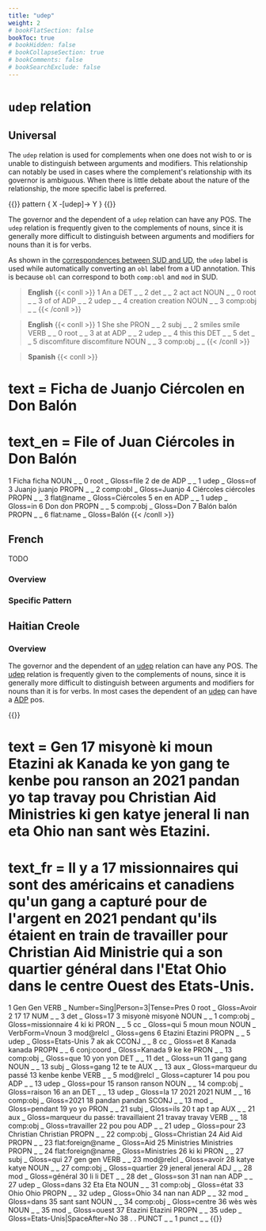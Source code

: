 ```yaml
---
title: "udep"
weight: 2
# bookFlatSection: false
bookToc: true
# bookHidden: false
# bookCollapseSection: true
# bookComments: false
# bookSearchExclude: false
---
```


# `udep` relation


## Universal 

The `udep` relation is used for complements when one does not wish to or is unable to distinguish between arguments and modifiers. This relationship can notably be used in cases where the complement's relationship with its governor is ambiguous. When there is little debate about the nature of the relationship, the more specific label is preferred.

{{<grew>}}
pattern { X -[udep]-> Y }
{{</grew>}}
 

The governor and the dependent of a `udep` relation can have any POS. The `udep` relation is frequently given to the complements of nouns, since it is generally more difficult to distinguish between arguments and modifiers for nouns than it is for verbs.

  

As shown in the [correspondences between SUD and UD](../../../../_index.md#correspondences-between-ud-and-sud), the `udep` label is used while automatically converting an `obl` label from a UD annotation. This is because `obl` can correspond to both `comp:obl` and `mod` in SUD.


> __English__
{{< conll >}}
1	An	a	DET	_	_	2	det	_	_
2	act	act	NOUN	_	_	0	root	_	_
3	of	of	ADP	_	_	2	udep	_	_
4	creation	creation	NOUN	_	_	3	comp:obj	_	_
{{< /conll >}}

> __English__
{{< conll >}}
1	She	she	PRON	_	_	2	subj	_	_
2	smiles	smile	VERB	_	_	0	root	_	_
3	at	at	ADP	_	_	2	udep	_	_
4	this	this	DET	_	_	5	det	_	_
5	discomfiture	discomfiture	NOUN	_	_	3	comp:obj	_	_
{{< /conll >}}


> __Spanish__
{{< conll >}}
# text = Ficha de Juanjo Ciércolen en Don Balón
# text_en = File of Juan Ciércoles in Don Balón
1	Ficha	ficha	NOUN	_	_	0	root	_	Gloss=file
2	de	de	ADP	_	_	1	udep	_	Gloss=of
3	Juanjo	juanjo	PROPN	_	_	2	comp:obl	_	Gloss=Juanjo
4	Ciércoles	ciércoles	PROPN	_	_	3	flat@name	_	Gloss=Ciércoles
5	en	en	ADP	_	_	1	udep	_	Gloss=in
6	Don	don	PROPN	_	_	5	comp:obj	_	Gloss=Don
7	Balón	balón	PROPN	_	_	6	flat:name	_	Gloss=Balón
{{< /conll >}}




## French

TODO
### Overview

### Specific Pattern






## Haitian Creole

### Overview

 The governor and the dependent of an [udep](docs/general_guideline/Syntactic_relations/udep.md) relation can have any POS. The [udep](docs/general_guideline/Syntactic_relations/udep.md) relation is frequently given to the complements of nouns, since it is generally more difficult to distinguish between arguments and modifiers for nouns than it is for verbs. In most cases the dependent of an [udep](docs/general_guideline/Syntactic_relations/udep.md) can have a [ADP](docs/general_guideline/Upos/ADP.md) pos. 

{{<conll>}} 
# text = Gen 17 misyonè ki moun Etazini ak Kanada ke yon gang te kenbe pou ranson an 2021 pandan yo tap travay pou Christian Aid Ministries ki gen katye jeneral li nan eta Ohio nan sant wès Etazini.
# text_fr = Il y a 17 missionnaires qui sont des américains et canadiens  qu'un gang a capturé pour de l'argent en 2021 pendant qu'ils étaient en train de travailler pour Christian Aid Ministrie qui a son quartier général dans l'Etat Ohio dans le  centre Ouest des Etats-Unis.
1	Gen	Gen	VERB	_	Number=Sing|Person=3|Tense=Pres	0	root	_	Gloss=Avoir
2	17	17	NUM	_	_	3	det	_	Gloss=17
3	misyonè	misyonè	NOUN	_	_	1	comp:obj	_	Gloss=missionnaire
4	ki	ki 	PRON	_	_	5	cc	_	Gloss=qui
5	moun	moun	NOUN	_	VerbForm=Vnoun	3	mod@relcl	_	Gloss=gens
6	Etazini	Etazini	PROPN	_	_	5	udep	_	Gloss=Etats-Unis
7	ak	ak	CCONJ	_	_	8	cc	_	Gloss=et
8	Kanada	kanada 	PROPN	_	_	6	conj:coord	_	Gloss=Kanada
9	ke	ke	PRON	_	_	13	comp:obj	_	Gloss=que
10	yon	yon	DET	_	_	11	det	_	Gloss=un
11	gang	gang	NOUN	_	_	13	subj	_	Gloss=gang
12	te	te	AUX	_	_	13	aux	_	Gloss=marqueur du passé
13	kenbe	kenbe	VERB	_	_	5	mod@relcl	_	Gloss=capturer
14	pou	pou 	ADP	_	_	13	udep	_	Gloss=pour
15	ranson	ranson	NOUN	_	_	14	comp:obj	_	Gloss=raison
16	an	an	DET	_	_	13	udep	_	Gloss=la
17	2021	2021	NUM	_	_	16	comp:obj	_	Gloss=2021
18	pandan	pandan	SCONJ	_	_	13	mod	_	Gloss=pendant
19	yo	yo	PRON	_	_	21	subj	_	Gloss=ils
20	t ap	t ap	AUX	_	_	21	aux	_	Gloss=marqueur du passé: travaillaient
21	travay	travay 	VERB	_	_	18	comp:obj	_	Gloss=travailler
22	pou	pou	ADP	_	_	21	udep	_	Gloss=pour
23	Christian	Christian	PROPN	_	_	22	comp:obj	_	Gloss=Christian
24	Aid	Aid 	PROPN	_	_	23	flat:foreign@name	_	Gloss=Aid
25	Ministries	Ministries 	PROPN	_	_	24	flat:foreign@name	_	Gloss=Ministries
26	ki	ki	PRON	_	_	27	subj	_	Gloss=qui
27	gen	gen	VERB	_	_	23	mod@relcl	_	Gloss=avoir
28	katye	katye	NOUN	_	_	27	comp:obj	_	Gloss=quartier
29	jeneral	jeneral 	ADJ	_	_	28	mod	_	Gloss=général
30	li	li 	DET	_	_	28	det	_	Gloss=son
31	nan	nan 	ADP	_	_	27	udep	_	Gloss=dans
32	Eta	Eta 	NOUN	_	_	31	comp:obj	_	Gloss=état
33	Ohio	Ohio	PROPN	_	_	32	udep	_	Gloss=Ohio
34	nan	nan	ADP	_	_	32	mod	_	Gloss=dans
35	sant	sant 	NOUN	_	_	34	comp:obj	_	Gloss=centre
36	wès	wès 	NOUN	_	_	35	mod	_	Gloss=ouest
37	Etazini	Etazini 	PROPN	_	_	35	udep	_	Gloss=Etats-Unis|SpaceAfter=No
38	.	. 	PUNCT	_	_	1	punct	_	_
{{</conll>}}

 



